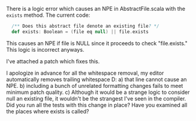 There is a logic error which causes an NPE in AbstractFile.scala with the `exists` method. The current code:

```scala
  /** Does this abstract file denote an existing file? */
  def exists: Boolean = (file eq null) || file.exists
```

This causes an NPE if file is NULL since it proceeds to check "file.exists." This logic is incorrect anyways.

I've attached a patch which fixes this.

I apologize in advance for all the whitespace removal, my editor automatically removes trailing whitespace D:
a) that line cannot cause an NPE.
b) including a bunch of unrelated formatting changes fails to meet minimum patch quality.
c) Although it would be a strange logic to consider null an existing file, it wouldn't be the strangest I've seen in the compiler.  Did you run all the tests with this change in place? Have you examined all the places where exists is called?
